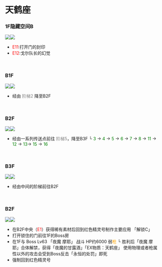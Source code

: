 # 天鹤座<br>
### 1F隐藏空间B<br>
![](../Maps/地图图示.jpg)![](../Maps/Grus/天鹤座1F隐藏空间B.jpg)<br>
- <font color = "red">E11</font>:打开门的封印
- <font color = "red">E12</font>:戈尔队长的幻觉

<br>

### B1F<br>
![](../Maps/地图图示.jpg)![](../Maps/Grus/天鹤座B1F.jpg)<br>
- 经由 <font color = "gray">阶梯2</font> 降至B2F

<br>

### B2F <br>
![](../Maps/地图图示.jpg)![](../Maps/Grus/天鹤座B2F.jpg)<br>
- 经由一系列传送点前往 <font color = "gray">阶梯5</font>，降至B3F
  └ <font color = "green">3</font> -> <font color = "green">4</font> -> <font color = "green">5</font> -> <font color = "green">6</font> -> <font color = "green">7</font> ->  <font color = "green">8</font> -> <font color = "green">11</font> -> <font color = "green">12</font> -> <font color = "green">13</font>-> <font color = "green">15</font> -> <font color = "green">16</font>

<br>

### B3F <br>
![](../Maps/地图图示.jpg)![](../Maps/Grus/天鹤座B3F.jpg)<br>
- 经由中间的阶梯前往B2F

<br>

### B2F <br>
![](../Maps/地图图示.jpg)![](../Maps/Grus/天鹤座B2F.jpg)<br>
- 在B2F中央（<font color = "red">E1</font>）获得稀有素材后回到红色精灵号制作主要应用 「解锁C」
- 打开锁住的门前往1F的Boss房
- 在1F与 Boss Lv63 「夜魔 摩耶」 战斗 HP约6000 弱<font color = "orange">枪</font>
  └  胜利后「夜魔 摩耶」合体解禁，获得「夜魔的甘露酒」「EX物质：天鹤座」
  使用物理或者枪属性以外的攻击会受到Boss反击「永恒的处罚」即死
- 强制回到红色精灵号